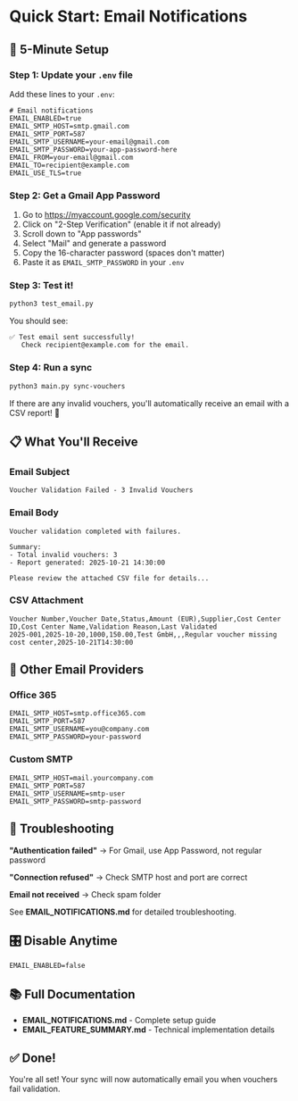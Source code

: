 # Quick Start: Email Notifications

## 🚀 5-Minute Setup

### Step 1: Update your `.env` file

Add these lines to your `.env`:

```env
# Email notifications
EMAIL_ENABLED=true
EMAIL_SMTP_HOST=smtp.gmail.com
EMAIL_SMTP_PORT=587
EMAIL_SMTP_USERNAME=your-email@gmail.com
EMAIL_SMTP_PASSWORD=your-app-password-here
EMAIL_FROM=your-email@gmail.com
EMAIL_TO=recipient@example.com
EMAIL_USE_TLS=true
```

### Step 2: Get a Gmail App Password

1. Go to https://myaccount.google.com/security
2. Click on "2-Step Verification" (enable it if not already)
3. Scroll down to "App passwords"
4. Select "Mail" and generate a password
5. Copy the 16-character password (spaces don't matter)
6. Paste it as `EMAIL_SMTP_PASSWORD` in your `.env`

### Step 3: Test it!

```bash
python3 test_email.py
```

You should see:
```
✅ Test email sent successfully!
   Check recipient@example.com for the email.
```

### Step 4: Run a sync

```bash
python3 main.py sync-vouchers
```

If there are any invalid vouchers, you'll automatically receive an email with a CSV report! 📧

## 📋 What You'll Receive

### Email Subject
```
Voucher Validation Failed - 3 Invalid Vouchers
```

### Email Body
```
Voucher validation completed with failures.

Summary:
- Total invalid vouchers: 3
- Report generated: 2025-10-21 14:30:00

Please review the attached CSV file for details...
```

### CSV Attachment
```csv
Voucher Number,Voucher Date,Status,Amount (EUR),Supplier,Cost Center ID,Cost Center Name,Validation Reason,Last Validated
2025-001,2025-10-20,1000,150.00,Test GmbH,,,Regular voucher missing cost center,2025-10-21T14:30:00
```

## 🔧 Other Email Providers

### Office 365
```env
EMAIL_SMTP_HOST=smtp.office365.com
EMAIL_SMTP_PORT=587
EMAIL_SMTP_USERNAME=you@company.com
EMAIL_SMTP_PASSWORD=your-password
```

### Custom SMTP
```env
EMAIL_SMTP_HOST=mail.yourcompany.com
EMAIL_SMTP_PORT=587
EMAIL_SMTP_USERNAME=smtp-user
EMAIL_SMTP_PASSWORD=smtp-password
```

## 🐛 Troubleshooting

**"Authentication failed"**
→ For Gmail, use App Password, not regular password

**"Connection refused"**
→ Check SMTP host and port are correct

**Email not received**
→ Check spam folder

See **EMAIL_NOTIFICATIONS.md** for detailed troubleshooting.

## 🎛️ Disable Anytime

```env
EMAIL_ENABLED=false
```

## 📚 Full Documentation

- **EMAIL_NOTIFICATIONS.md** - Complete setup guide
- **EMAIL_FEATURE_SUMMARY.md** - Technical implementation details

## ✅ Done!

You're all set! Your sync will now automatically email you when vouchers fail validation.
